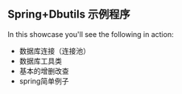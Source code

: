 Spring+Dbutils 示例程序
------------------------
In this showcase you'll see the following in action:

* 数据库连接（连接池）
* 数据库工具类
* 基本的增删改查
* spring简单例子